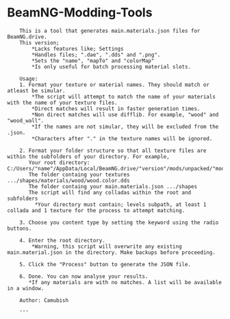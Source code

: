 # BeamNG-Modding-Tools
        This is a tool that generates main.materials.json files for BeamNG.drive.
        This version;
            *Lacks features like; Settings
            *Handles files; ".dae", ".dds" and ".png". 
            *Sets the "name", "mapTo" and "colorMap" 
            *Is only useful for batch processing material slots.             
            
        Usage:
        1. Format your texture or material names. They should match or atleast be simular.
            *The script will attempt to match the name of your materials with the name of your texture files.
            *Direct matches will result in faster generation times.
            *Non direct matches will use difflib. For example, "wood" and "wood_wall". 
            *If the names are not simular, they will be excluded from the .json.
            *Characters after "." in the texture names will be ignored.
            
        2. Format your folder structure so that all texture files are within the subfolders of your directory. For example,
           Your root directory: C:/Users/"name"/AppData/Local/BeamNG.drive/"version"/mods/unpacked/"mod"/levels/"mapname"/art/shapes
           The folder containg your textures .../shapes/materials/wood/wood.color.dds
           The folder containg your main.materials.json .../shapes
           The script will find any colladas within the root and subfolders
             *Your directory must contain; levels subpath, at least 1 collada and 1 texture for the process to attempt matching.
             
        3. Choose you content type by setting the keyword using the radio buttons.
             
        4. Enter the root directory.
            *Warning, this script will overwrite any existing main.material.json in the directory. Make backups before proceeding. 
            
        5. Click the "Process" button to generate the JSON file.
        
        6. Done. You can now analyse your results. 
           *If any materials are with no matches. A list will be available in a window.  

        Author: Camubish
        
        '''        
